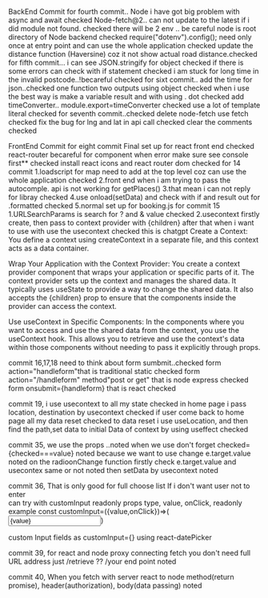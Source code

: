 BackEnd Commit
for fourth commit..
Node i have got big problem with async and await checked
Node-fetch@2.. can not update to the latest if i did module not found. checked
there will be 2 env .. be careful node is root directory of Node backend checked
require("dotenv").config(); need only once at entry point and can use the whole application checked
update the distance function (Haversine) coz it not show actual road distance.checked
for fifth commit...
i can see JSON.stringify for object checked
if there is some errors can check with if statement checked
i am stuck for long time in the invalid postcode..!becareful checked
for sixt commit..
add the time for json..checked
one function two outputs using object checked
when i use the best way is make a variable result and with using . dot checked
add timeConverter.. module.export=timeConverter checked
use a lot of template literal checked
for seventh commit..checked
delete node-fetch use fetch checked
fix the bug for lng and lat in api call checked
clear the comments checked

FrontEnd Commit
for eight commit
Final set up for react front end checked
react-router becareful for component when error make sure see console first\*\* checked
install react icons and react router dom checked
for 14 commit
1.loadscript for map need to add at the top level coz can use the whole application checked
2.front end when i am trying to pass the autocomple. api is not working for getPlaces()
3.that mean i can not reply for libray checked
4.use onload(setData) and check with if and result out for .formatted checked
5.normal set up for booking.js
for commit 15
1.URLSearchParams is search for ? and & value checked
2.usecontext firstly create, then pass to context provider with {children} after that when i want to use with use the usecontext checked
this is chatgpt
Create a Context: You define a context using createContext in a separate file, and this context acts as a data container.

Wrap Your Application with the Context Provider: You create a context provider component that wraps your application or specific parts of it. The context provider sets up the context and manages the shared data. It typically uses useState to provide a way to change the shared data. It also accepts the {children} prop to ensure that the components inside the provider can access the context.

Use useContext in Specific Components: In the components where you want to access and use the shared data from the context, you use the useContext hook. This allows you to retrieve and use the context's data within those components without needing to pass it explicitly through props.

commit 16,17,18
need to think about form sumbmit..checked
form action="handleform"that is traditional static checked
form action="/handleform" method"post or get" that is node express checked
form onsubmit={handleform} that is react checked

commit 19,
i use usecontext to all my state checked
in home page i pass location, destination by usecontext checked
if user come back to home page all my data reset checked
to data reset i use useLocation, and then find the path,set data to initial Data of context by using useffect checked

commit 35,
we use the props ..noted
when we use don't forget checked={checked===value} noted
because we want to use change e.target.value noted
on the radioonChange function firstly check e.target.value and usecontex same or not noted
then setData by usecontext noted

commit 36,
That is only good for full choose list
If i don't want user not to enter  
can try with customInput readonly props
type, value, onClick, readonly
example
const customInput=({value,onClick})=>(
<input type=text readOnly value={value} onClick={onClick}
/>)

custom Input fields as customInput={<CustomInput />}
using react-datePicker

commit 39,
for react and node proxy connecting fetch
you don't need full URL address just /retrieve ?? /your end point noted

commit 40,
When you fetch with server react to node
method(return promise), header(authorization), body(data passing) noted
